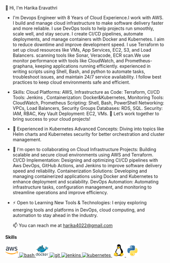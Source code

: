  👋 Hi, I'm Harika Eravathri
* I'm Devops Engineer with 8 Years of Cloud Experience.I work with AWS. I build and manage cloud infrastructure to make software delivery faster and more reliable. I use DevOps tools to help projects run 
   smoothly, scale well, and stay secure. I create CI/CD pipelines, automate deployments, and manage containers with Docker and Kubernetes. I aim to reduce downtime and improve development speed. I use 
   Terraform to set up cloud resources like VMs, App Services, EC2, S3, and Load Balancers. scanning tools like Sonar, Veracode, ECR scan.We use monitor performance with tools like CloudWatch, and 
   Prometheus- 
   graphana, keeping applications running efficiently. experienced in writing scripts using Shell, Bash, and python to automate tasks, troubleshoot issues, and maintain 24/7 service availability. I follow best practices 
  to 
   keep cloud environments safe and efficient.
   
 * Skills: Cloud Platforms: AWS, Infrastructure as Code: Terraform,  CI/CD Tools: Jenkins , Containerization: Docker&Kubernetes,  Monitoring Tools: CloudWatch, Prometheus Scripting: Shell, Bash, PowerShell 
      Networking: VPCs, Load Balancers, Security Groups Databases: RDS, SQL. Security: IAM, RBAC, Key Vault Deployment: EC2, VMs. 🌟 Let’s work together to bring success to your cloud projects!
   
 * 🧠  Experienced in Kubernetes Advanced Concepts: Diving into topics like Helm charts and Kubernetes security for better orchestration and cluster management.
    
 * 🤝  I'm open to collaborating on Cloud Infrastructure Projects: Building scalable and secure cloud environments using AWS and Terraform. CI/CD Implementation: Designing and optimizing CI/CD pipelines 
          with 
         Aws DevOps, GitHub Actions, and Jenkins to improve software delivery speed and reliability. Containerization Solutions: Developing and managing containerized applications using Docker and Kubernetes 
         to 
         enhance deployment and scalability. DevOps Automation: Automating infrastructure tasks, configuration management, and monitoring to streamline operations and improve efficiency. 
   
 * ⚡ Open to Learning New Tools & Technologies: I enjoy exploring emerging tools and platforms in DevOps, cloud computing, and automation to stay ahead in the industry. 

      📫 You can reach me at harika4022@gmail.com

**Skills**
<p align="left"> <a href="https://aws.amazon.com" target="_blank" rel="noreferrer"> <img src="https://raw.githubusercontent.com/devicons/devicon/master/icons/amazonwebservices/amazonwebservices-original-wordmark.svg" alt="aws" width="40" height="40"/> </a> <a href="https://www.gnu.org/software/bash/" target="_blank" rel="noreferrer"> <img src="https://www.vectorlogo.zone/logos/gnu_bash/gnu_bash-icon.svg" alt="bash" width="40" height="40"/> </a> <a href="https://www.docker.com/" target="_blank" rel="noreferrer"> <img src="https://raw.githubusercontent.com/devicons/devicon/master/icons/docker/docker-original-wordmark.svg" alt="docker" width="40" height="40"/> </a> <a href="https://git-scm.com/" target="_blank" rel="noreferrer"> <img src="https://www.vectorlogo.zone/logos/git-scm/git-scm-icon.svg" alt="git" width="40" height="40"/> </a> <a href="https://www.jenkins.io" target="_blank" rel="noreferrer"> <img src="https://www.vectorlogo.zone/logos/jenkins/jenkins-icon.svg" alt="jenkins" width="40" height="40"/> </a> <a href="https://kubernetes.io" target="_blank" rel="noreferrer"> <img src="https://www.vectorlogo.zone/logos/kubernetes/kubernetes-icon.svg" alt="kubernetes" width="40" height="40"/> </a> <a href="https://www.linux.org/" target="_blank" rel="noreferrer"> <img src="https://raw.githubusercontent.com/devicons/devicon/master/icons/linux/linux-original.svg" alt="linux" width="40" height="40"/> </a> <a href="https://www.python.org" target="_blank" rel="noreferrer"> <img src="https://raw.githubusercontent.com/devicons/devicon/master/icons/python/python-original.svg" alt="python" width="40" height="40"/> </a> </p>













